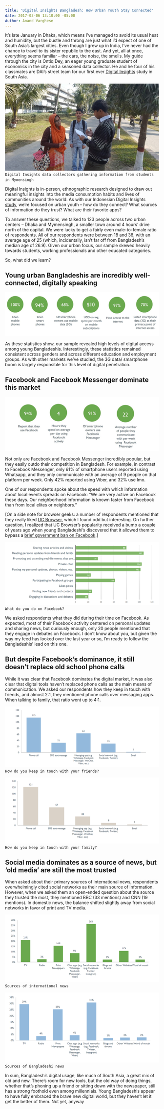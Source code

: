 ```yaml
---
title: 'Digital Insights Bangladesh: How Urban Youth Stay Connected'
date: 2017-03-06 13:10:00 -05:00
Author: Anand Varghese
---
```


It’s late January in Dhaka, which means I’ve managed to avoid its usual heat and humidity, but the bustle and throng are just what I’d expect of one of South Asia’s largest cities. Even though I grew up in India, I’ve never had the chance to travel to its sister republic to the east. And yet, all at once, everything seems familiar – the cars, the noise, the smells. My guide through the city is Ontiq Dey, an eager young graduate student of economics in the city and a seasoned data collector. He and he four of his classmates are DAI’s street team for our first ever [Digital Insights](https://dai-global-digital.com/tags/?tag=digital-insights) study in South Asia. 

![Image 1.jpg](/uploads/Image%201.jpg)
`Digital Insights data collectors gathering information from students in Mymensingh`

<!--more-->

Digital Insights is in-person, ethnographic research designed to draw out meaningful insights into the media consumption habits and lives of communities around the world. As with our Indonesian Digital Insights [study](https://dai-global-digital.com/indonesia-digital-insights.html), we’re focused on urban youth – how do they connect? What sources of information do they trust? What are their favorite apps? 

To answer these questions, we talked to 123 people across two urban centers – Dhaka and Mymensingh, a smaller town around 4 hours’ drive north of the capital.  We were lucky to get a fairly even male-to-female ratio of respondents. All of our respondents were between 18 and 38, with an average age of 25 (which, incidentally, isn’t far off from Bangladesh’s median age of 26.9). Given our urban focus, our sample skewed heavily towards students, working professionals and other educated categories. 

So, what did we learn?

## Young urban Bangladeshis are incredibly well-connected, digitally speaking

![Image 2.JPG](/uploads/Image%202.JPG)

As these statistics show, our sample revealed high levels of digital access among young Bangladeshis. Interestingly, these statistics remained consistent across genders and across different education and employment groups. As with other markets we’ve studied, the 3G data/ smartphone boom is largely responsible for this level of digital penetration. 

## Facebook and Facebook Messenger dominate this market

![Image 3a.JPG](/uploads/Image%203a.JPG)

Not only are Facebook and Facebook Messenger incredibly popular, but they easily outdo their competition in Bangladesh.  For example, in contrast to Facebook Messenger, only 61% of smartphone users reported using Whatsapp, and they only communicate with an average of 9 people on that platform per week. Only 42% reported using Viber, and 32% use Imo. 

One of our respondents spoke about the speed with which information about local events spreads on Facebook: “We are very active on Facebook these days. Our neighborhood information is known faster from Facebook than from local elites or neighbors.” 

[On a side note for browser geeks: a number of respondents mentioned that they really liked [UC Browser](https://play.google.com/store/apps/details?id=com.UCMobile.intl&hl=en), which I found odd but interesting. On further question, I realized that UC Browser’s popularity received a bump a couple of years ago when young Bangladeshi’s discovered that it allowed them to bypass a [brief government ban on Facebook](http://www.voanews.com/a/bangladesh-lifts-ban-facebook/3097865.html).] 

![Image 4.PNG](/uploads/Image%204.PNG)
`What do you do on Facebook?`

We asked respondents what they did during their time on Facebook.  As expected, most of their Facebook activity centered on personal updates and sharing news, but curiously enough, only 20 people mentioned that they engage in debates on Facebook. I don’t know about you, but given the way my feed has looked over the last year or so, I’m ready to follow the Bangladeshis’ lead on this one. 

## But despite Facebook’s dominance, it still doesn’t replace old school phone calls 

While it was clear that Facebook dominates the digital market, it was also clear that digital tools haven’t replaced phone calls as the main means of communication. We asked our respondents how they keep in touch with friends, and almost 2:1, they mentioned phone calls over messaging apps. When talking to family, that ratio went up to 4:1. 

![Image 5.PNG](/uploads/Image%205.PNG)
`How do you keep in touch with your friends?`

![Image 6.PNG](/uploads/Image%206.PNG)
`How do you keep in touch with your family?`

## Social media dominates as a source of news, but ‘old media’ are still the most trusted

When asked about their primary sources of international news, respondents overwhelmingly cited social networks as their main source of information. However, when we asked them an open-ended question about the source they trusted the most, they mentioned BBC (33 mentions) and CNN (19 mentions). In domestic news, the balance shifted slightly away from social networks in favor of print and TV media. 

![Image 7.PNG](/uploads/Image%207.PNG)
`Sources of international news`

![Image 8.PNG](/uploads/Image%208.PNG)
`Sources of Bangladeshi news`

In sum, Bangladesh’s digital usage, like much of South Asia, a great mix of old and new. There’s room for new tools, but the old way of doing things, whether that’s phoning up a friend or sitting down with the newspaper, still has a strong foothold even among millennials. Young Bangladeshis appear to have fully embraced the brave new digital world, but they haven’t let it get the better of them. Not yet, anyway